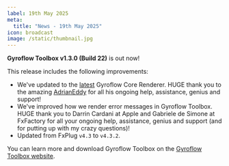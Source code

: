 ```yaml
---
label: 19th May 2025
meta:
  title: "News - 19th May 2025"
icon: broadcast
image: /static/thumbnail.jpg
---
```


**Gyroflow Toolbox v1.3.0 (Build 22)** is out now!

This release includes the following improvements:

- We've updated to the [latest](https://github.com/gyroflow/gyroflow/tree/35c5315a8e5baa20c6be53176ffe80c353c15fe1) Gyroflow Core Renderer. HUGE thank you to the amazing [AdrianEddy](https://github.com/AdrianEddy) for all his ongoing help, assistance, genius and support!
- We've improved how we render error messages in Gyroflow Toolbox. HUGE thank you to Darrin Cardani at Apple and Gabriele de Simone at FxFactory for all your ongoing help, assistance, genius and support (and for putting up with my crazy questions)!
- Updated from FxPlug `v4.3` to `v4.3.2`.

You can learn more and download Gyroflow Toolbox on the [Gyroflow Toolbox website](https://gyroflowtoolbox.fcp.cafe).